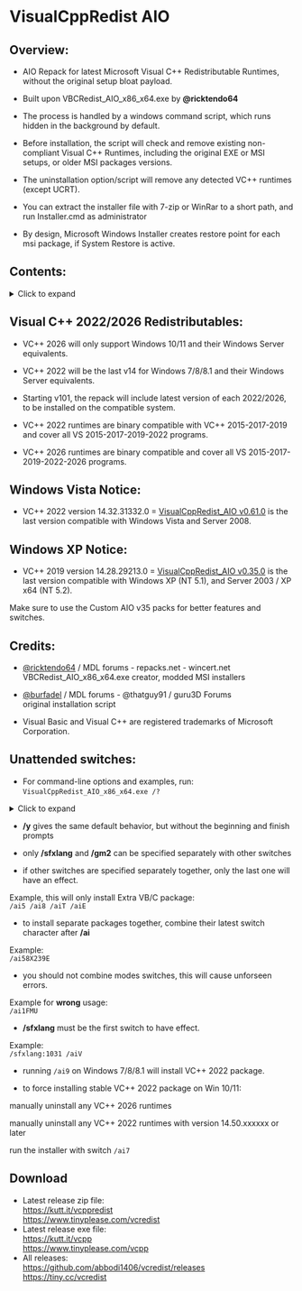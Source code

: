 # VisualCppRedist AIO

## Overview:

- AIO Repack for latest Microsoft Visual C++ Redistributable Runtimes, without the original setup bloat payload.

- Built upon VBCRedist_AIO_x86_x64.exe by **@ricktendo64**

- The process is handled by a windows command script, which runs hidden in the background by default.

- Before installation, the script will check and remove existing non-compliant Visual C++ Runtimes, including the original EXE or MSI setups, or older MSI packages versions.

- The uninstallation option/script will remove any detected VC++ runtimes (except UCRT).

- You can extract the installer file with 7-zip or WinRar to a short path, and run Installer.cmd as administrator

- By design, Microsoft Windows Installer creates restore point for each msi package, if System Restore is active.

## Contents:

<details><summary>Click to expand</summary>


- Visual C++ Redistributables (x86/x64)  
2005: 8.0.50727.6229  
2008: 9.0.30729.7523  
2010: 10.0.40219.473  
2012: 11.0.61135.400  
2013: 12.0.40664.0  
2022: Latest  
2026: Latest

- Visual Studio 2010 Tools for Office Runtime (x86/x64)  
10.0.60922

- Legacy Runtimes (x86)  
Visual C++ 2002: 7.0.9975.0  
Visual C++ 2003: 7.10.6119.0  
Visual Basic Runtimes  

- Universal CRT:  
a complementary part of VC++ 2022 redist.  
inbox component for Windows 10/11.  
delivered as an update for Windows Vista/7/8/8.1, either in Monthly Quality Rollup, KB3118401, or KB2999226.  
installed with VC++ 2019 redist for Windows XP.  
this repack will install KB3118401 if UCRT is not available.  
</details>

## Visual C++ 2022/2026 Redistributables:

- VC++ 2026 will only support Windows 10/11 and their Windows Server equivalents.

- VC++ 2022 will be the last v14 for Windows 7/8/8.1 and their Windows Server equivalents.

- Starting v101, the repack will include latest version of each 2022/2026, to be installed on the compatible system.

- VC++ 2022 runtimes are binary compatible with VC++ 2015-2017-2019 and cover all VS 2015-2017-2019-2022 programs.

- VC++ 2026 runtimes are binary compatible and cover all VS 2015-2017-2019-2022-2026 programs.

## Windows Vista Notice:

* VC++ 2022 version 14.32.31332.0 = [VisualCppRedist_AIO v0.61.0](https://github.com/abbodi1406/vcredist/releases/tag/v0.61.0) is the last version compatible with Windows Vista and Server 2008.

## Windows XP Notice:

* VC++ 2019 version 14.28.29213.0 = [VisualCppRedist_AIO v0.35.0](https://github.com/abbodi1406/vcredist/releases/tag/v0.35.0) is the last version compatible with Windows XP (NT 5.1), and Server 2003 / XP x64 (NT 5.2).

Make sure to use the Custom AIO v35 packs for better features and switches.

## Credits:

- [@ricktendo64](https://forums.mydigitallife.net/members/28038/) / MDL forums - repacks.net - wincert.net  
VBCRedist_AIO_x86_x64.exe creator,  modded MSI installers

- [@burfadel](https://forums.mydigitallife.net/members/84828/) / MDL forums - @thatguy91 / guru3D Forums  
original installation script

- Visual Basic and Visual C++ are registered trademarks of Microsoft Corporation.

## Unattended switches:

- For command-line options and examples, run:  
`VisualCppRedist_AIO_x86_x64.exe /?`

<details><summary>Click to expand</summary>


```
Usage:  
VisualCppRedist_AIO_x86_x64.exe [switches]

All switches are optional, case-sensitive.

/y  
Passive mode, shows progress. *All* Runtime packages are installed.

/ai  
Quiet mode, no output shown. *All* Runtime packages are installed.

/aiA  
Quiet mode. *All* Runtime packages are installed, and hide ARP entries.

/ai5  
Quiet mode. *Only* 2005 package is installed.

/ai8  
Quiet mode. *Only* 2008 package is installed.

/aiX  
Quiet mode. *Only* 2010 package is installed.

/ai2  
Quiet mode. *Only* 2012 package is installed.

/ai3  
Quiet mode. *Only* 2013 package is installed.

/ai7  
Quiet mode. *Only* 2022 package is installed.

/ai9  
Quiet mode. *Only* 2026 package is installed for Win 10/11.

/aiT  
Quiet mode. *Only* VSTOR 2010 package is installed.

/aiE  
Quiet mode. *Only* Extra VB/C package is installed. 
 
/aiB  
Quiet mode. *Only* Extra VB package is installed.

/aiC  
Quiet mode. *Only* Extra VC package is installed.

/aiV  
Quiet mode. *Only* VC++ packages are installed.

/aiM  
Manual Install mode, shows installation script with prompt.

/aiR  
Auto Uninstall mode, remove all detected runtimes.

/aiD  
Debug mode, create VCpp_debug.log without installing/uninstalling any package.

/aiP  
Manual Hide or Show Runtimes entries in Add/Remove Programs panel.

/ai1  
Update mode. Only already installed packages are updated.

/aiF  
Repair mode. Only already installed packages are reinstalled or updated.

/gm2  
Optional switch to disable extraction dialog for all other switches.

/sfxlang:  
Set the program display language, if possible. Example: /sfxlang:1031

/h | /?  
Display this help.
```
```
Examples:

Automatically install all packages and display progress:  
VisualCppRedist_AIO_x86_x64.exe /y

Silently install all packages and display no progress:  
VisualCppRedist_AIO_x86_x64.exe /ai /gm2

Silently install 2022/2026 package:  
VisualCppRedist_AIO_x86_x64.exe /ai9 /gm2

Silently install 2010/2012/2013 and Extra VB/C packages:  
VisualCppRedist_AIO_x86_x64.exe /aiX23E

Silently install all packages and hide ARP entries:  
VisualCppRedist_AIO_x86_x64.exe /aiA /gm2

Only update already installed packages:  
VisualCppRedist_AIO_x86_x64.exe /ai1
```
</details>

- **/y** gives the same default behavior, but without the beginning and finish prompts  

- only **/sfxlang** and **/gm2** can be specified separately with other switches

- if other switches are specified separately together, only the last one will have an effect.

Example, this will only install Extra VB/C package:  
`/ai5 /ai8 /aiT /aiE`

- to install separate packages together, combine their latest switch character after **/ai**

Example:  
`/ai58X239E`

- you should not combine modes switches, this will cause unforseen errors.

Example for **wrong** usage:  
`/ai1FMU`

- **/sfxlang** must be the first switch to have effect.

Example:  
`/sfxlang:1031 /aiV`

- running `/ai9` on Windows 7/8/8.1 will install VC++ 2022 package.

- to force installing stable VC++ 2022 package on Win 10/11:

manually uninstall any VC++ 2026 runtimes

manually uninstall any VC++ 2022 runtimes with version 14.50.xxxxxx or later

run the installer with switch `/ai7`

## Download

- Latest release zip file:  
https://kutt.it/vcppredist  
https://www.tinyplease.com/vcredist
- Latest release exe file:  
https://kutt.it/vcpp  
https://www.tinyplease.com/vcpp
- All releases:  
https://github.com/abbodi1406/vcredist/releases  
https://tiny.cc/vcredist
